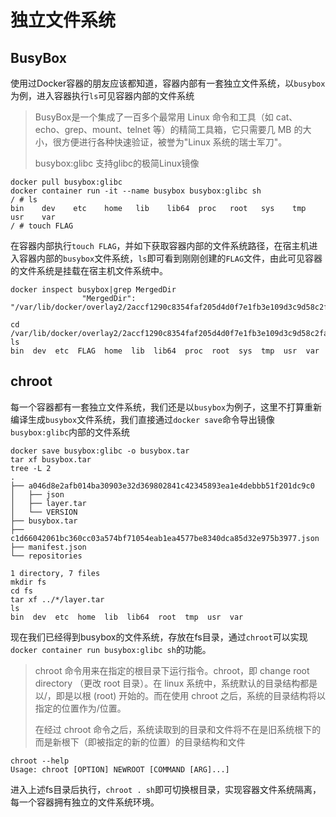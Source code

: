 # 独立文件系统

## BusyBox

使用过Docker容器的朋友应该都知道，容器内部有一套独立文件系统，以````busybox````为例，进入容器执行````ls````可见容器内部的文件系统

> BusyBox是一个集成了一百多个最常用 Linux 命令和工具（如 cat、echo、grep、mount、telnet 等）的精简工具箱，它只需要几 MB 的大小，很方便进行各种快速验证，被誉为"Linux 系统的瑞士军刀"。
>
> busybox:glibc 支持glibc的极简Linux镜像

```shell
docker pull busybox:glibc
docker container run -it --name busybox busybox:glibc sh
/ # ls
bin    dev    etc    home   lib    lib64  proc   root   sys    tmp    usr    var
/ # touch FLAG
```

在容器内部执行````touch FLAG````，并如下获取容器内部的文件系统路径，在宿主机进入容器内部的`busybox`文件系统，````ls````即可看到刚刚创建的````FLAG````文件，由此可见容器的文件系统是挂载在宿主机文件系统中。

```shell
docker inspect busybox|grep MergedDir
                "MergedDir": "/var/lib/docker/overlay2/2accf1290c8354faf205d4d0f7e1fb3e109d3c9d58c2fa2e470e06698aea9152/merged"
```

````shell
cd /var/lib/docker/overlay2/2accf1290c8354faf205d4d0f7e1fb3e109d3c9d58c2fa2e470e06698aea9152/merged
ls
bin  dev  etc  FLAG  home  lib  lib64  proc  root  sys  tmp  usr  var
````

## chroot

每一个容器都有一套独立文件系统，我们还是以`busybox`为例子，这里不打算重新编译生成`busybox`文件系统，我们直接通过`docker save`命令导出镜像`busybox:glibc`内部的文件系统

```shell
docker save busybox:glibc -o busybox.tar
tar xf busybox.tar
tree -L 2
.
├── a046d8e2afb014ba30903e32d369802841c42345893ea1e4debbb51f201dc9c0
│   ├── json
│   ├── layer.tar
│   └── VERSION
├── busybox.tar
├── c1d66042061bc360cc03a574bf71054eab1ea4577be8340dca85d32e975b3977.json
├── manifest.json
└── repositories

1 directory, 7 files
mkdir fs
cd fs
tar xf ../*/layer.tar
ls
bin  dev  etc  home  lib  lib64  root  tmp  usr  var
```

现在我们已经得到busybox的文件系统，存放在fs目录，通过`chroot`可以实现`docker container run busybox:glibc sh`的功能。

>chroot 命令用来在指定的根目录下运行指令。chroot，即 change root directory （更改 root 目录）。在 linux 系统中，系统默认的目录结构都是以/，即是以根 (root) 开始的。而在使用 chroot 之后，系统的目录结构将以指定的位置作为/位置。
>
>在经过 chroot 命令之后，系统读取到的目录和文件将不在是旧系统根下的而是新根下（即被指定的新的位置）的目录结构和文件

```
chroot --help
Usage: chroot [OPTION] NEWROOT [COMMAND [ARG]...]
```

进入上述fs目录后执行，`chroot . sh`即可切换根目录，实现容器文件系统隔离，每一个容器拥有独立的文件系统环境。
